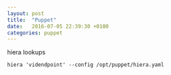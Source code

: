```yaml
---
layout: post
title:  "Puppet"
date:   2016-07-05 22:39:30 +0100
categories: puppet
---
```


hiera lookups

`hiera 'videndpoint' --config /opt/puppet/hiera.yaml`
